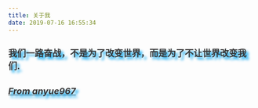 ```yaml
---
title: 关于我
date: 2019-07-16 16:55:34
---
```

<!DOCTYPE html>
<html>
<head>
<meta charset="utf-8">
<title></title>
<head>
<body>
<style>
	.myh2,.mya {
		font-weight:bold;
		color:#363535;
		font-size:18px;
		text-shadow: 5px 5px 5px #00A4EF;
	}
	.mya:hover {
		color: orange;
		font-weight: bold;
	}
</style>
<h2 class="myh2">
	<b>我们一路奋战，不是为了改变世界，而是为了不让世界改变我们.</b>
<h2>
<i>
	<a class="mya" href="https://anyue967.github.io">From anyue967</a>
</i>
<body>
</html>